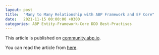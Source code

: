 ```yaml
---
layout: post
title:  "Many to Many Relationship with ABP Framework and EF Core"
date:   2021-11-15 00:00:00 +0300
categories: ABP Entity-Framework-Core DDD Best-Practises
---
```


This article is published on [community.abp.io](https://community.abp.io/).

You can read the article from [here](https://community.abp.io/posts/many-to-many-relationship-with-abp-and-ef-core-g7rm2qut).